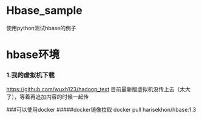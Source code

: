 # Hbase_sample
使用python测试hbase的例子

# hbase环境
### 1.我的虚拟机下载
https://github.com/wuxh123/hadoop_text
目前最新版虚拟机没传上去（太大了），等着再追加内容的时候一起传

###可以使用docker
#####docker镜像拉取
docker pull harisekhon/hbase:1.3

